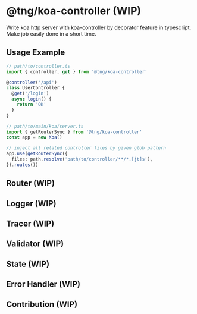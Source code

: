 @tng/koa-controller (WIP)
====

Write koa http server with koa-controller by decorator feature in typescript. Make job easily done in a short time.

## Usage Example

```typescript
// path/to/controller.ts
import { controller, get } from '@tng/koa-controller'

@controller('/api')
class UserController {
  @get('/login')
  async login() {
    return 'OK'
  }
}

// path/to/main/koa/server.ts
import { getRouterSync } from '@tng/koa-controller'
const app = new Koa()

// inject all related controller files by given glob pattern
app.use(getRouterSync({
  files: path.resolve('path/to/controller/**/*.[jt]s'),
}).routes())

```

## Router (WIP)
## Logger (WIP)
## Tracer (WIP)
## Validator (WIP)
## State (WIP)
## Error Handler (WIP)

## Contribution (WIP)
